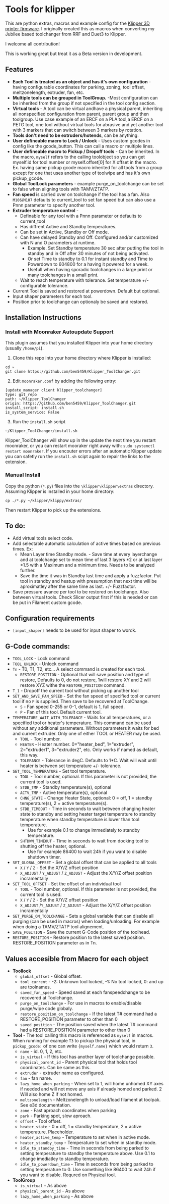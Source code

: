 # Tools for klipper

This are python extras, macros and example config for the
[Klipper 3D printer firmware](https://github.com/Klipper3d/klipper). I
originally created this as macros when converting my Jubilee based
toolchanger from RRF and Duet3 to Klipper.

I welcome all contribution!

This is working great but treat it as a Beta version in development.

## Features

* **Each Tool is treated as an object and has it's own configuration** -
having configurable coordinates for parking, zoning, tool offset, 
meltzonelength, extruder, fan, etc.
*  **Multiple tools can be grouped in ToolGroup.** -Most configuration can
be inherited from the group if not specified in the tool config section.
*  **Virtual tools** - A tool can be virtual andhave a physical parent,
inheriting all nonspecified configuration from parent, parent group and
then toolgroup. Use case example of an ERCF on a PLA tool,a ERCF on a 
PETG tool, one tool without virtual tools for abrasive and yet another
tool with 3 markers that can switch between 3 markers by rotation.
* **Tools don't need to be extruders/hotends**, can be anything.
* **User defineable macro to Lock / Unlock** - Uses custom gcodes in config 
like the gcode_button. This can call a macro or multiple lines. 
* **User defineable macro to Pickup / Dropoff tools** - Can be inherited.
In the macro, `myself` refers to the calling toolobject so you can get 
myself.id for tool number or myself.offset[0] for X offset in the macro.
Ex. having same pickup gcode macro inherited for all tools from a group 
except for one that uses another type of toolwipe and has it's own pickup_gcode.
* **Global ToolLock parameters** - example purge_on_toolchange can be set 
to false when aligning tools with TAMV/ZTATP.
* **Fan speed** is carried over on toolchange if the tool has a fan. Also
`M106`/`M107` defaults to current_tool to set fan speed but can also use a Pnnn 
parameter to specify another tool.
* **Extruder temperature control** - 
  - Definable for any tool with a Pnnn parameter or defaults to current_tool
  - Has diffrent Active and Standby temperatures.
  - Can be set in Active, Standby or Off mode.
  - Can have delayed Standby and Off. Configured and/or customized with N and O parameters at runtime.
    - Example. Set Standby temperature 30 sec after putting the tool in standby and in Off after 30 minutes of not being activated.
    - Or set Time to standby to 0.1 for instant standby and Time to Powerdown to 604800 for a having it powered for a week.
    - Usefull when having sporadic toolchanges in a large print or many toolchanges in a small print.
  - Wait to reach temperature with tolerance. Set temperature +/- configurable tolerance.
* Current Tool is saved and restored at powerdown. Default but optional.
* Input shaper parameters for each tool.
* Position prior to toolchange can optionaly be saved and restored.

## Installation Instructions
### Install with Moonraker Autoupdate Support
This plugin assumes that you installed Klipper into your home directory (usually `/home/pi`). 

1) Clone this repo into your home directory where Klipper is installed:
```
cd ~
git clone https://github.com/ben5459/Klipper_ToolChanger.git
```

2) Edit `moonraker.conf` by adding the following entry:
```
[update_manager client klipper_toolchanger]
type: git_repo
path: ~/Klipper_ToolChanger
origin: https://github.com/ben5459/Klipper_ToolChanger.git
install_script: install.sh
is_system_service: False
```

3) Run the `install.sh` script
```
~/Klipper_ToolChanger/install.sh
```

Klipper_ToolChanger will show up in the update the next time you restart moonraker, or you can restart mooraker right away with: `sudo systemctl restart moonraker`.
If you encouter errors after an automatic Klipper update you can safetly run the `install.sh` scipt again to repair the links to the extension.

### Manual Install
Copy the python (`*.py`) files into the `\klipper\klipper\extras` directory. Assuming Klipper is installed in your home directory:
```
cp ./*.py ~/klipper/klippy/extras/
```
Then restart Klipper to pick up the extensions.

## To do:
* Add virtual tools select code.
* Add selectable automatic calculation of active times based on previous times. Ex:
  * Mean Layer time Standby mode. - Save time at every layerchange and at toolchange set to mean time of last 3 layers *2 or at last layer *1.5 with a Maximum and a minimum time. Needs to be analyzed further.
  * Save the time it was in Standby last time and apply a fuzzfactor. Put tool in standby and heatup with presumption that next time will be aproximatley after the same time as last. +/- Fuzzfactor.
* Save pressure avance per tool to be restored on toolchange. Also between virtual tools. Check Slicer output first if this is needed or can be put in Filament custom gcode.

## Configuration requirements
* `[input_shaper]` needs to be used for input shaper to wordk.

## G-Code commands:
* `TOOL_LOCK` - Lock command
* `TOOL_UNLOCK` - Unlock command
* `Tn` - T0, T1, T2, etc... A select command is created for each tool. 
  * `RESTORE_POSITION` - Optional that will save position and type of restore, Defaults to 0, do not restore, 1will restore XY and 2 will restore XYZ withe the `RESTORE_POSITION` command.
* `T_1` - Dropoff the current tool without picking up another tool
* `SET_AND_SAVE_FAN_SPEED` - Set the fan speed of specified tool or current tool if no `P` is supplied. Then save to be recovered at ToolChange.
  * `S` - Fan speed 0-255 or 0-1, default is 1, full speed.
  * `P` - Fan of this tool. Default current tool.
* `TEMPERATURE_WAIT_WITH_TOLERANCE` - Waits for all temperatures, or a specified tool or heater's temperature.
This command can be used without any additional parameters. Without parameters it waits for bed and current extruder. Only one of either TOOL or HEATER may be used.
  - `TOOL` - Tool number.
  - `HEATER` - Heater number. 0="heater_bed", 1="extruder", 2="extruder1", 3="extruder2", etc. Only works if named as default, this way.
  - `TOLERANCE` - Tolerance in degC. Defaults to 1*C. Wait will wait until heater is between set temperature +/- tolerance.
* `SET_TOOL_TEMPERATURE` - Set tool temperature.
  * `TOOL` - Tool number, optional. If this parameter is not provided, the current tool is used.
  * `STDB_TMP` - Standby temperature(s), optional
  * `ACTV_TMP` - Active temperature(s), optional
  * `CHNG_STATE` - Change Heater State, optional: 0 = off, 1 = standby temperature(s), 2 = active temperature(s).
  * `STDB_TIMEOUT` - Time in seconds to wait between changing heater state to standby and setting heater target temperature to standby temperature when standby temperature is lower than tool temperature.
    * Use for example 0.1 to change immediately to standby temperature.
  * `SHTDWN_TIMEOUT` - Time in seconds to wait from docking tool to shutting off the heater, optional.
    * Use for example 86400 to wait 24h if you want to disable shutdown timer.
* `SET_GLOBAL_OFFSET` - Set a global offset that can be applied to all tools
  * `X` / `Y` / `Z` - Set the X/Y/Z offset position
  * `X_ADJUST` / `Y_ADJUST` / `Z_ADJUST` - Adjust the X/Y/Z offset position incramentally
* `SET_TOOL_OFFSET` - Set the offset of an individual tool
  * `TOOL` - Tool number, optional. If this parameter is not provided, the current tool is used.
  * `X` / `Y` / `Z` - Set the X/Y/Z offset position
  * `X_ADJUST` /`Y_ADJUST` / `Z_ADJUST` - Adjust the X/Y/Z offset position incramentally  
* `SET_PURGE_ON_TOOLCHANGE` - Sets a global variable that can disable all purging (can be used in macros) when loading/unloading. For example when doing a TAMV/ZTATP tool alignement.
* `SAVE_POSITION` - Save the current G-Code position of the toolhead.
* `RESTORE_POSITION` - Restore position to the latest saved position. RESTORE_POSITION parameter as in Tn.
## Values accesible from Macro for each object
- **Toollock**
  - `global_offset` - Global offset.
  - `tool_current` - -2: Unknown tool locked, -1: No tool locked, 0: and up are toolnames.
  - `saved_fan_speed` - Speed saved at each fanspeedchange to be recovered at Toolchange.
  - `purge_on_toolchange` - For use in macros to enable/disable purge/wipe code globaly.
  - `restore_position_on_toolchange` - If the latest T# command had a RESTORE_POSITION parameter to other than 0
  - `saved_position` - The position saved when the latest T# command had a RESTORE_POSITION parameter to other than 0
- **Tool** - The tool calling this macro is referenced as `myself` in macros. When running for example `T3` to pickup the physical tool, in `pickup_gcode:` of one can write `{myself.name}` which would return `3`.
  - `name` - id. 0, 1, 2, etc.
  - `is_virtual` - If this tool has another layer of toolchange possible.
  - `physical_parent_id` - Parent physical tool that holds tool coordinates. Can be same as this.
  - `extruder` - extruder name as configured.
  - `fan` - fan name.
  - `lazy_home_when_parking` - When set to 1, will home unhomed XY axes if needed and will not move any axis if already homed and parked. 2 Will also home Z if not homed.
  - `meltzonelength` - Meltzonelength to unload/load filament at toolpak. See e3d documentation.
  - `zone` - Fast aproach coordinates when parking
  - `park` - Parking spot, slow aproach.
  - `offset` - Tool offset.
  - `heater_state` - 0 = off, 1 = standby temperature, 2 = active temperature. Placeholder.
  - `heater_active_temp` - Temperature to set when in active mode.
  - `heater_standby_temp` - Temperature to set when in standby mode.
  - `idle_to_standby_time` - Time in seconds from being parked to setting temperature to standby the temperature above. Use 0.1 to change imediatley to standby temperature.
  - `idle_to_powerdown_time` - Time in seconds from being parked to setting temperature to 0. Use something like 86400 to wait 24h if you want to disable. Requred on Physical tool.
- **ToolGroup**
  - `is_virtual` - As above
  - `physical_parent_id` - As above
  - `lazy_home_when_parking` - As above
